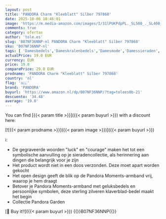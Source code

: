 ```yaml
---
layout: post
title: 'PANDORA Charm "Kleeblatt" Silber 797868'
date: 2025-10-06 10:46:01
image: 'https://m.media-amazon.com/images/I/31lPUKPdpPL._SL500_._SL400_.jpg'
comments: true
category: ofertas
author: 'tole.es'
slug: 'B07NF36NNP-nl PANDORA Charm "Kleeblatt" Silber 797868'
sku: 'B07NF36NNP-nl'
tags: [ 'Damesbedels','Dameskralenbedels','Damesmode','Damessieraden','Kleding, schoenen & sieraden','Kleding, schoenen en sieraden','pandora','🇳🇱', ]
actualPrice: 19.0 EUR
currency: EUR
price: 19.0
comparePrice: 29.0 EUR
prodname: 'PANDORA Charm "Kleeblatt" Silber 797868'
country: 'nl'
flag: '🇳🇱'
brand: 'PANDORA'
buyurl: 'https://www.amazon.nl/dp/B07NF36NNP/?tag=tolees0b-21'
descuento: '34.48'
average: '19.0'
---
```


You can find [{{< param title >}}]({{< param buyurl >}}) with a discount here:

[![{{< param prodname >}}]({{< param image >}})]({{< param buyurl >}})

ℹ️:

- De gegraveerde woorden "luck" en "courage" maken het tot een symbolische aanvulling op je sieradencollectie, als herinnering aan dingen die belangrijk voor je zijn
- Het product wordt niet in een doos verzonden. Deze moet apart worden gekocht
- Het open design geeft de blik op de Pandora Moments-armband vrij, waarop je hem draagt
- Betover je Pandora Moments-armband met geluksbedels en persoonlijke symbolen, deze sterling zilveren klaverblad-bedel maakt het begin
- Collectie Pandora Garden

[🛒 Buy it!!]({{< param buyurl >}})
{{<world>}}B07NF36NNP{{</world>}}
